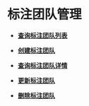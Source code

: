 # 标注团队管理<a name="workforce_management"></a>

 

-   **[查询标注团队列表](查询标注团队列表.md)**  

-   **[创建标注团队](创建标注团队.md)**  

-   **[查询标注团队详情](查询标注团队详情.md)**  

-   **[更新标注团队](更新标注团队.md)**  

-   **[删除标注团队](删除标注团队.md)**  


